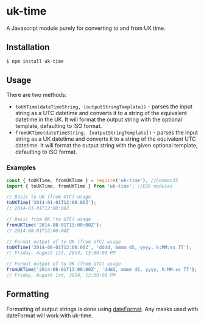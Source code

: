 # uk-time

A Javascript module purely for converting to and from UK time.

## Installation

```bash
$ npm install uk-time
```

## Usage

There are two methods:

* `toUKTime(dateTimeString, [outputStringTemplate])` - parses the input string as a UTC datetime and converts it to a string of the equivalent datetime in the UK. It will format the output string with the optional template, defaulting to ISO format.
* `fromUKTime(dateTimeString, [outputStringTemplate])` - parses the input string as a UK datetime and converts it to a string of the equivalent UTC datetime. It will format the output string with the given optional template, defaulting to ISO format.

### Examples

```js
const { toUKTime, fromUKTime } = require('uk-time'); //CommonJS
import { toUKTime, fromUKTime } from 'uk-time'; //ES6 modules

// Basic to UK (from UTC) usage
toUKTime('2014-01-01T12:00:00Z');
// 2014-01-01T12:00:00Z

// Basic from UK (to UTC) usage
fromUKTime('2014-08-01T13:00:00Z');
// 2014-08-01T12:00:00Z

// Format output of to UK (from UTC) usage
toUKTime('2014-08-01T12:00:00Z', 'dddd, mmmm dS, yyyy, h:MM:ss TT');
// Friday, August 1st, 2014, 13:00:00 PM

// Format output of to UK (from UTC) usage
fromUKTime('2014-08-01T13:00:00Z', 'dddd, mmmm dS, yyyy, h:MM:ss TT');
// Friday, August 1st, 2014, 12:00:00 PM
```

## Formatting

Formatting of output strings is done using [dateFormat](https://github.com/felixge/node-dateformat). Any masks used with dateFormat will work with uk-time.
